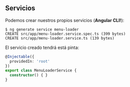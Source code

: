 ## Servicios

Podemos crear nuestros propios servicios (**Angular CLI!**):

```shell
$ ng generate service menu-loader
CREATE src/app/menu-loader.service.spec.ts (399 bytes)
CREATE src/app/menu-loader.service.ts (139 bytes)
```

El servicio creado tendrá está pinta:
```typescript
@Injectable({
  providedIn: 'root'
})
export class MenuLoaderService {
  constructor() { }
}
```
